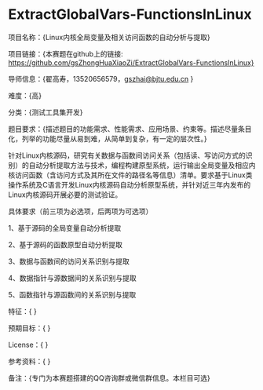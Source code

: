 # ExtractGlobalVars-FunctionsInLinux

项目名称：{Linux内核全局变量及相关访问函数的自动分析与提取} 

项目链接：{本赛题在github上的链接: https://github.com/gsZhongHuaXiaoZi/ExtractGlobalVars-FunctionsInLinux}

导师信息：{翟高寿，13520656579，gszhai@bjtu.edu.cn }

难度：{高}

分类：{测试工具集开发}

题目要求：{描述题目的功能需求、性能需求、应用场景、约束等。描述尽量条目化，列举的功能尽量从易到难，从简单到复杂，有一定的层次性。}

针对Linux内核源码，研究有关数据与函数间访问关系（包括读、写访问方式的识别）的自动分析提取方法与技术，编程构建原型系统，运行输出全局变量及相应内核访问函数（含访问方式及其所在文件的路径名等信息）清单。要求基于Linux类操作系统及C语言开发Linux内核源码自动分析原型系统，并针对近三年内发布的Linux内核源码开展必要的测试验证。

具体要求（前三项为必选项，后两项为可选项）

1、基于源码的全局变量自动分析提取

2、基于源码的函数原型自动分析提取

3、数据与函数间的访问关系识别与提取

4、数据指针与源数据间的关系识别与提取

5、函数指针与源函数间的关系识别与提取

特征：{ }

预期目标：{ }

License：{ }

参考资料：{ }

备注：{专门为本赛题搭建的QQ咨询群或微信群信息。本栏目可选}

